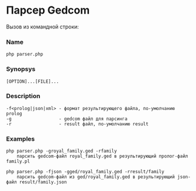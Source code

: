 # Парсер Gedcom

 Вызов из командной строки:
 ### Name
    
    php parser.php

 ### Synopsys
    
    [OPTION]...[FILE]...

 ### Description
    -f<prolog|json|xml> - формат результирующего файла, по-умолчанию prolog
    -g                  - gedcom файл для парсинга
    -r                  - result файл, по-умолчанию result

 ### Examples
    php parser.php -groyal_family.ged -rfamily
        парсить gedcom-файл royal_family.ged в результирующий пролог-файл family.pl

    php parser.php -fjson -gged/royal_family.ged -rresult/family
        парсить gedcom-файл из ged/royal_family.ged в результирующий json-файл result/family.json
